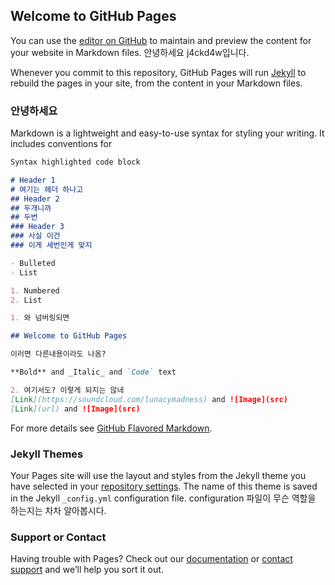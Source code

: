 ## Welcome to GitHub Pages

You can use the [editor on GitHub](https://github.com/lunacymadness/lunacymadness.github.com/edit/master/README.md) to maintain and preview the content for your website in Markdown files.
안녕하세요 j4ckd4w입니다.

Whenever you commit to this repository, GitHub Pages will run [Jekyll](https://jekyllrb.com/) to rebuild the pages in your site, from the content in your Markdown files.

### 안녕하세요

Markdown is a lightweight and easy-to-use syntax for styling your writing. It includes conventions for

```markdown
Syntax highlighted code block

# Header 1
# 여기는 헤더 하나고
## Header 2
## 두개니까
## 두번
### Header 3
### 사실 이건
### 이게 세번인게 맞지

- Bulleted
- List

1. Numbered
2. List

1. 와 넘버링되면

## Welcome to GitHub Pages

이러면 다른내용이라도 나옴?

**Bold** and _Italic_ and `Code` text

2. 여기서도? 이렇게 되지는 않네
[Link](https://soundcloud.com/lunacymadness) and ![Image](src)
[Link](url) and ![Image](src)
```

For more details see [GitHub Flavored Markdown](https://guides.github.com/features/mastering-markdown/).

### Jekyll Themes

Your Pages site will use the layout and styles from the Jekyll theme you have selected in your [repository settings](https://github.com/lunacymadness/lunacymadness.github.com/settings). The name of this theme is saved in the Jekyll `_config.yml` configuration file.
configuration 파일이 무슨 역할을 하는지는 차차 알아봅시다. 

### Support or Contact

Having trouble with Pages? Check out our [documentation](https://help.github.com/categories/github-pages-basics/) or [contact support](https://github.com/contact) and we’ll help you sort it out.
